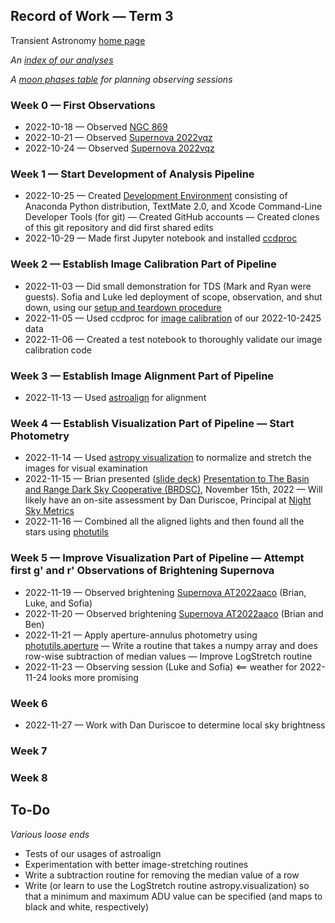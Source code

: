 ## Record of Work &mdash; Term 3

Transient Astronomy [home page](./)

*An [index of our analyses](./analyses/index.html)*

*A [moon phases table](./resources/MoonPhasesTable.png) for planning observing sessions*

### Week 0 &mdash; First Observations

* 2022-10-18 &mdash; Observed [NGC 869](./analyses/2022-10-1819-NGC_869/index.html)
* 2022-10-21 &mdash; Observed [Supernova 2022vqz](./analyses/2022-10-2122-SN_2022vqz/index.html)
* 2022-10-24 &mdash; Observed [Supernova 2022vqz](./analyses/2022-10-2425-SN_2022vqz/index.html)

### Week 1 &mdash; Start Development of Analysis Pipeline

* 2022-10-25 &mdash; Created [Development Environment](./software/development_environment.html) consisting of Anaconda Python distribution, TextMate 2.0, and Xcode Command-Line Developer Tools (for git) &mdash; Created GitHub accounts &mdash; Created clones of this git repository and did first shared edits
* 2022-10-29 &mdash; Made first Jupyter notebook and installed [ccdproc](https://ccdproc.readthedocs.io/en/latest/)

### Week 2 &mdash; Establish Image Calibration Part of Pipeline

* 2022-11-03 &mdash; Did small demonstration for TDS (Mark and Ryan were guests). Sofia and Luke led deployment of scope, observation, and shut down, using our [setup and teardown procedure](./equipment/SetupAndTeardownProcedure.pdf)
* 2022-11-05 &mdash; Used ccdproc for [image calibration](./resources/ImageCalibration.pdf) of our 2022-10-2425 data
* 2022-11-06 &mdash; Created a test notebook to thoroughly validate our image calibration code

### Week 3 &mdash; Establish Image Alignment Part of Pipeline

* 2022-11-13 &mdash; Used [astroalign](https://astroalign.quatrope.org/en/latest/) for alignment

### Week 4 &mdash; Establish Visualization Part of Pipeline &mdash; Start Photometry

* 2022-11-14 &mdash; Used [astropy visualization](https://astroalign.quatrope.org/en/latest/) to normalize and stretch the images for visual examination
* 2022-11-15 &mdash; Brian presented ([slide deck](https://brianhill.github.io/resources/2022-11-15-BRDSC.pdf)) [Presentation to The Basin and Range Dark Sky Cooperative (BRDSC)](https://brdarkskies.org/about/), November 15th, 2022 &mdash; Will likely have an on-site assessment by Dan Duriscoe, Principal at [Night Sky Metrics](https://nightskymetrics.com)
* 2022-11-16 &mdash; Combined all the aligned lights and then found all the stars using [photutils](https://photutils.readthedocs.io/en/stable/getting_started.html) 

### Week 5 &mdash; Improve Visualization Part of Pipeline &mdash; Attempt first g' and r' Observations of Brightening Supernova

* 2022-11-19 &mdash; Observed brightening [Supernova AT2022aaco](./analyses/2022-11-1920-SN_AT2022aaco/index.html) (Brian, Luke, and Sofia)
* 2022-11-20 &mdash; Observed brightening [Supernova AT2022aaco](./analyses/2022-11-2021-SN_AT2022aaco/index.html) (Brian and Ben)
* 2022-11-21 &mdash; Apply aperture-annulus photometry using [photutils.aperture](https://photutils.readthedocs.io/en/stable/aperture.html) &mdash; Write a routine that takes a numpy array and does row-wise subtraction of median values &mdash; Improve LogStretch routine
* 2022-11-23 &mdash; Observing session (Luke and Sofia) <== weather for 2022-11-24 looks more promising

### Week 6

* 2022-11-27 &mdash; Work with Dan Duriscoe to determine local sky brightness

### Week 7

### Week 8

## To-Do

*Various loose ends*

* Tests of our usages of astroalign
* Experimentation with better image-stretching routines
* Write a subtraction routine for removing the median value of a row
* Write (or learn to use the LogStretch routine astropy.visualization) so that a minimum and maximum ADU value can be specified (and maps to black and white, respectively)

